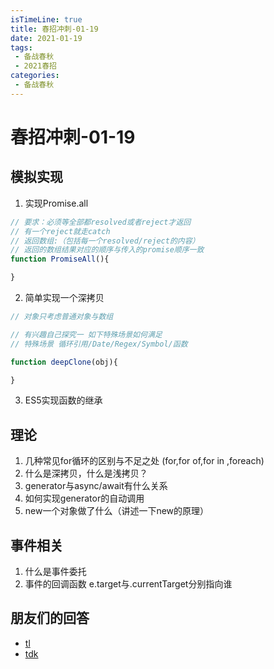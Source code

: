 ```yaml
---
isTimeLine: true
title: 春招冲刺-01-19
date: 2021-01-19
tags:
 - 备战春秋
 - 2021春招
categories:
 - 备战春秋
---
```

# 春招冲刺-01-19

## 模拟实现
1. 实现Promise.all
```js
// 要求：必须等全部都resolved或者reject才返回
// 有一个reject就走catch
// 返回数组:（包括每一个resolved/reject的内容）
// 返回的数组结果对应的顺序与传入的promise顺序一致
function PromiseAll(){

}
```
2. 简单实现一个深拷贝
```js
// 对象只考虑普通对象与数组

// 有兴趣自己探究一 如下特殊场景如何满足
// 特殊场景 循环引用/Date/Regex/Symbol/函数

function deepClone(obj){

}
```
3. ES5实现函数的继承



## 理论
1. 几种常见for循环的区别与不足之处 (for,for of,for in ,foreach)
2. 什么是深拷贝，什么是浅拷贝？
3. generator与async/await有什么关系
4. 如何实现generator的自动调用
5. new一个对象做了什么（讲述一下new的原理）

## 事件相关
1. 什么是事件委托
2. 事件的回调函数 e.target与.currentTarget分别指向谁

## 朋友们的回答
* [tl](https://juejin.cn/post/6919313083500494856/)
* [tdk](https://www.cnblogs.com/dark-duck/p/14305622.html)

<comment/>
<tongji/>